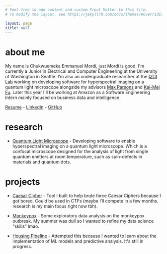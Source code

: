 ```yaml
---
# Feel free to add content and custom Front Matter to this file.
# To modify the layout, see https://jekyllrb.com/docs/themes/#overriding-theme-defaults

layout: page
title: null
---
```


<!--- ![My Picture](assets/pic.jpg){: style="display:block; margin-left:auto; margin-right:auto; height: 300px"} -->

# about me

My name is Chukwuemeka Emmanuel Mordi, just Mordi is good. I'm currently a Junior in Electrical and Computer Engineering at the University of Washington in Seattle. I’m also an undergraduate researcher at the [QT3 Lab](https://sites.google.com/uw.edu/qt3-lab/home) working on developing software for hyperspectral imaging on a quantum light microscope alongside my advisors [Max Parsons](https://people.ece.uw.edu/parsons_max/) and [Kai-Mei Fu](https://phys.washington.edu/people/kai-mei-fu). Later this year I'll be working at Amazon as a Software Engineering Intern mainly focused on business data and intelligence.

[Resume](assets/MordiResume.pdf) -
[LinkedIn](https://linkedin.com/in/chukwuemeka-mordi) -
[GitHub](https://github.com/cmordi)

# research

- [Quantum Light Microscope](https://github.com/qt3uw) - Developing software to enable hyperspectral imaging on a quantum light microscope. Which is a confocal microscope designed for the analysis of light from single quantum emitters at room temperature, such as spin-defects in materials and quantum dots.

# projects

- [Caesar Cipher](https://github.com/cmordi/caesar_cipher) - Tool I built to help brute force Caesar Ciphers because I got bored. Could be used in CTFs (maybe I’ll compete in a few months. research is my main focus right now tbh).

- [Monkeypox](https://github.com/cmordi/monkeypox) - Some exploratory data analysis on the monkeypox outbreak. My summer was dull so I wanted to refine my data science "skills" lmao.

- [Housing Pipeline](https://github.com/cmordi/redfin-pipeline) - Attempted this because I wanted to learn about the implementation of ML models and predictive analysis. It's still in progress.

